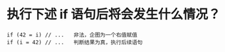 # 执行下述 if 语句后将会发生什么情况？
    if (42 = i) // ...   非法，企图为一个右值赋值
    if (i = 42) // ...   判断结果为真，执行后续语句
